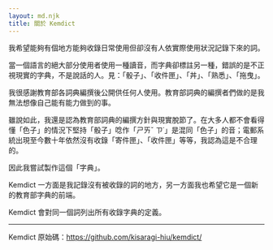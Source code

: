 ```yaml
---
layout: md.njk
title: 關於 Kemdict
---
```


我希望能夠有個地方能夠收錄日常使用但卻沒有人依實際使用狀況記錄下來的詞。


當一個語言的絕大部分使用者使用一種讀音，而字典卻標註另一種，錯誤的是不正視現實的字典，不是說話的人。見：「骰子」、「收件匣」、「丼」、「熟悉」、「拖曳」。

我很感謝教育部各詞典編撰後公開供任何人使用。教育部詞典的編撰者們做的是我無法想像自己能有能力做到的事。

雖說如此，我還是認為教育部詞典的編撰方針與現實脫節了。在大多人都不會看得懂「色子」的情況下堅持「骰子」唸作「ㄕㄞˇ ㄗ˙」是混同「色子」的音；電郵系統出現至今數十年依然沒有收錄「寄件匣」、「收件匣」等等，我認為這是不合理的。

因此我嘗試製作這個「字典」。

Kemdict 一方面是我記錄沒有被收錄的詞的地方，另一方面我也希望它是一個新的教育部字典的前端。

Kemdict 會對同一個詞列出所有收錄字典的定義。

---

Kemdict 原始碼：<https://github.com/kisaragi-hiu/kemdict/>
